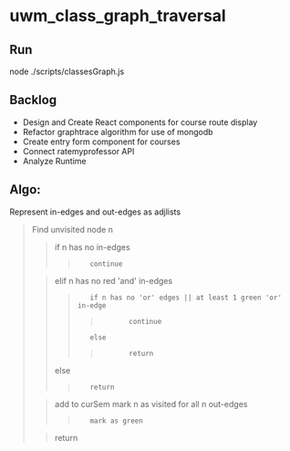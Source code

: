 # uwm_class_graph_traversal

## Run

node ./scripts/classesGraph.js

## Backlog

* Design and Create React components for course route display
* Refactor graphtrace algorithm for use of mongodb
* Create entry form component for courses
* Connect ratemyprofessor API
* Analyze Runtime 



## Algo:
Represent in-edges and out-edges as adjlists

>Find unvisited node n
>>    if n has no in-edges
>>>        continue
>    
>>    elif n has no red 'and' in-edges
>>>        if n has no 'or' edges || at least 1 green 'or' in-edge
>>>>            continue
>>>        else
>>>>            return
>>    else 
>>>        return
>
>>    add to curSem
>>    mark n as visited
>>    for all n out-edges
>>>        mark as green
>    
>>    return

 